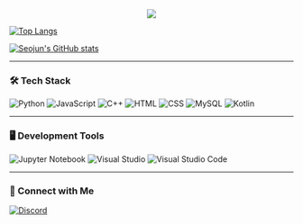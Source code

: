 <!-- 헤더 (언더라인 스타일) -->
<div align="center">
  <img src="https://capsule-render.vercel.app/api?type=underline&color=000000&height=100&section=header&text=Welcome%20to%20Seojun's%20GitHub&fontSize=35&fontColor=000000" />
</div>

<!-- GitHub 통계 -->
[![Top Langs](https://github-readme-stats.vercel.app/api/top-langs/?username=seojun133&layout=compact)](https://github.com/anuraghazra/github-readme-stats)

[![Seojun's GitHub stats](https://github-readme-stats.vercel.app/api?username=seojun133&show_icons=true&theme=tokyonight)](https://github.com/anuraghazra/github-readme-stats)

---

### 🛠 Tech Stack

![Python](https://img.shields.io/badge/Python-3776AB?style=for-the-badge&logo=python&logoColor=white)
![JavaScript](https://img.shields.io/badge/JavaScript-F7DF1E?style=for-the-badge&logo=JavaScript&logoColor=black)
![C++](https://img.shields.io/badge/C%2B%2B-00599C?style=for-the-badge&logo=c%2B%2B&logoColor=white)
![HTML](https://img.shields.io/badge/HTML-239120?style=for-the-badge&logo=html5&logoColor=white)
![CSS](https://img.shields.io/badge/CSS-239120?style=for-the-badge&logo=css3&logoColor=white)
![MySQL](https://img.shields.io/badge/MySQL-4479A1?style=for-the-badge&logo=mysql&logoColor=white)
![Kotlin](https://img.shields.io/badge/Kotlin-0095D5?style=for-the-badge&logo=kotlin&logoColor=white)

---

### 🖥️ Development Tools

![Jupyter Notebook](https://img.shields.io/badge/Jupyter-F37626?style=for-the-badge&logo=jupyter&logoColor=white)
![Visual Studio](https://img.shields.io/badge/Visual_Studio-5C2D91?style=for-the-badge&logo=visualstudio&logoColor=white)
![Visual Studio Code](https://img.shields.io/badge/VS_Code-007ACC?style=for-the-badge&logo=visualstudiocode&logoColor=white)

---

### 📢 Connect with Me
[![Discord](https://img.shields.io/badge/Discord-zxzcs_-5865F2?style=for-the-badge&logo=discord&logoColor=white)](https://discord.com/)
